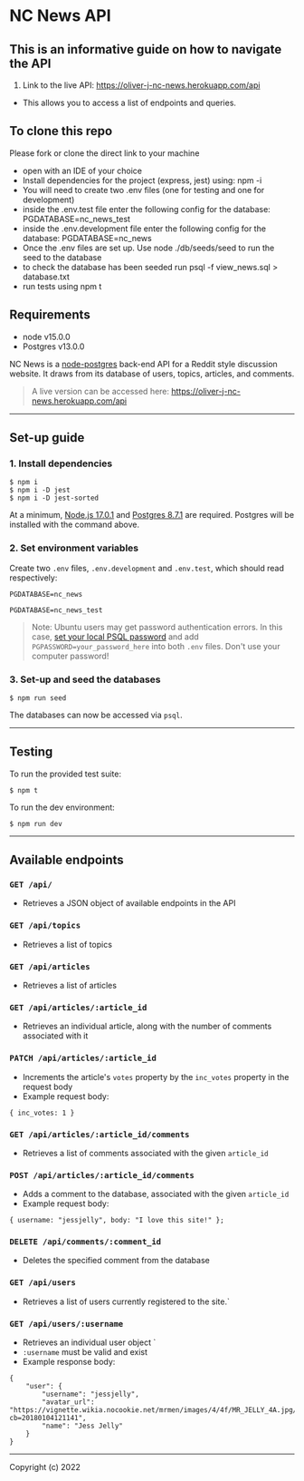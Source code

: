 # NC News API 

## This is an informative guide on how to navigate the API

1. Link to the live API: https://oliver-j-nc-news.herokuapp.com/api
  - This allows you to access a list of endpoints and queries.
  
## To clone this repo
  Please fork or clone the direct link to your machine

- open with an IDE of your choice
- Install dependencies for the project (express, jest) using: npm -i
- You will need to create two .env files (one for testing and one for development)
- inside the .env.test file enter the following config for the database: PGDATABASE=nc_news_test
- inside the .env.development file enter the following config for the database: PGDATABASE=nc_news
- Once the .env files are set up. Use node ./db/seeds/seed to run the seed to the database
- to check the database has been seeded run psql -f view_news.sql > database.txt
- run tests using npm t

## Requirements
  - node v15.0.0
  - Postgres v13.0.0




NC News is a [node-postgres](https://node-postgres.com/) back-end API for a Reddit style discussion website. It draws from its database of users, topics, articles, and comments.

> A live version can be accessed here: https://oliver-j-nc-news.herokuapp.com/api


---
## Set-up guide
### 1. Install dependencies
```
$ npm i
$ npm i -D jest
$ npm i -D jest-sorted
```
At a minimum, [Node.js 17.0.1](https://nodejs.org/en/download/) and [Postgres 8.7.1](https://www.postgresql.org/download/) are required. Postgres will be installed with the command above.

### 2. Set environment variables
Create two `.env` files, `.env.development` and `.env.test`, which should read respectively:
```
PGDATABASE=nc_news
```
```
PGDATABASE=nc_news_test
```
> Note: Ubuntu users may get password authentication errors. In this case, [set your local PSQL password](https://www.eukhost.com/blog/webhosting/postgres-gives-an-error-of-password-authentication-failed-for-user/) and add `PGPASSWORD=your_password_here` into both `.env` files. Don't use your computer password!

### 3. Set-up and seed the databases
```
$ npm run seed
```
The databases can now be accessed via `psql`.

---
## Testing
To run the provided test suite:
```
$ npm t
```
To run the dev environment:
```
$ npm run dev
```

---
## Available endpoints

### `GET /api/`
- Retrieves a JSON object of available endpoints in the API

### `GET /api/topics`
- Retrieves a list of topics

### `GET /api/articles`
- Retrieves a list of articles

### `GET /api/articles/:article_id`
- Retrieves an individual article, along with the number of comments associated with it

### `PATCH /api/articles/:article_id`
- Increments the article's `votes` property by the `inc_votes` property in the request body
- Example request body: 
```
{ inc_votes: 1 }
```
### `GET /api/articles/:article_id/comments`
- Retrieves a list of comments associated with the given `article_id`

### `POST /api/articles/:article_id/comments`
- Adds a comment to the database, associated with the given `article_id`
- Example request body:
```
{ username: "jessjelly", body: "I love this site!" };
```
### `DELETE /api/comments/:comment_id`
- Deletes the specified comment from the database

### `GET /api/users`
- Retrieves a list of users currently registered to the site.`

### `GET /api/users/:username`
- Retrieves an individual user object `
- `:username` must be valid and exist
- Example response body:
```
{
	"user": {
		"username": "jessjelly",
		"avatar_url": "https://vignette.wikia.nocookie.net/mrmen/images/4/4f/MR_JELLY_4A.jpg/revision/latest?cb=20180104121141",
		"name": "Jess Jelly"
	}
}
```
---
Copyright (c) 2022